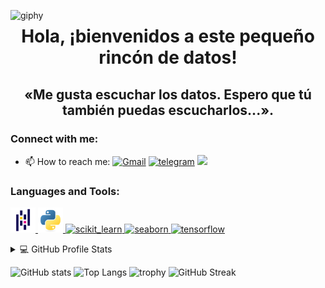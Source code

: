 <!--suppress HtmlDeprecatedAttribute -->
[<img align='left' src="https://cdn.dribbble.com/users/1292677/screenshots/6139167/media/5387dc7e035b3efe9d94516044de66a4.gif" width="450" alt="giphy">](https://t.me/crisdavid3335)

<h1 align="center">Hola, ¡bienvenidos a este pequeño rincón de datos!</h1>
<h2 align="center">«Me gusta escuchar los datos. Espero que tú también puedas escucharlos...».</h2>

<h3 align="left">Connect with me:</h3>
<p align="left">
</p>


- 📫 How to reach me:
[<img src="https://seeklogo.com/images/G/gmail-new-2020-logo-32DBE11BB4-seeklogo.com.png" alt="Gmail" width="40">](mailto:crisdavid3335@gmail.com)
[<img src="https://cdn.iconscout.com/icon/free/png-256/telegram-3-226554.png" alt="telegram" width="35">](https://t.me/crisdavid3335)
<a href="https://www.linkedin.com/in/crisdavid3335/"><img src="https://cdn2.iconfinder.com/data/icons/social-media-2285/512/1_Linkedin_unofficial_colored_svg-128.png" width="35"></a>

<h3 align="left">Languages and Tools:</h3>
<p align="left"> <a href="https://pandas.pydata.org/" target="_blank" rel="noreferrer"> <img src="https://raw.githubusercontent.com/devicons/devicon/2ae2a900d2f041da66e950e4d48052658d850630/icons/pandas/pandas-original.svg" alt="pandas" width="40" height="40"/> </a> <a href="https://www.python.org" target="_blank" rel="noreferrer"> <img src="https://raw.githubusercontent.com/devicons/devicon/master/icons/python/python-original.svg" alt="python" width="40" height="40"/> </a> <a href="https://scikit-learn.org/" target="_blank" rel="noreferrer"> <img src="https://upload.wikimedia.org/wikipedia/commons/0/05/Scikit_learn_logo_small.svg" alt="scikit_learn" width="40" height="40"/> </a> <a href="https://seaborn.pydata.org/" target="_blank" rel="noreferrer"> <img src="https://seaborn.pydata.org/_images/logo-mark-lightbg.svg" alt="seaborn" width="40" height="40"/> </a> <a href="https://www.tensorflow.org" target="_blank" rel="noreferrer"> <img src="https://www.vectorlogo.zone/logos/tensorflow/tensorflow-icon.svg" alt="tensorflow" width="40" height="40"/> </a> </p>


<!-- https://github.com/crisdavid3335/github-readme-stats -->
<details> 
  <summary>💻 GitHub Profile Stats</summary>
  <br/>
    <a href="https://github.com/crisdavid3335/github-readme-stats"><img alt="crisdavid3335's Github Stats" src="https://crisdavid3335-github-readme-stats.vercel.app/api/?username=crisdavid3335&show_icons=true&count_private=true&theme=react&hide_border=true&bg_color=1F222E&title_color=F85D7F&icon_color=F8D866" height="192px"/></a>
  <a href="https://github.com/crisdavid3335/github-readme-stats"><img alt="crisdavid3335's Top Languages" src="https://github-readme-stats.vercel.app/api/top-langs/?username=crisdavid3335&langs_count=8&layout=compact&theme=react&hide_border=true&bg_color=1F222E&title_color=F85D7F&icon_color=F8D866&hide=Jupyter%20Notebook" height="192px"/></a>
  <br/>
  <b>Note:</b> Top languages is only a metric of the languages my public code consists of and doesn't reflect experience or skill level.
</details>



![GitHub stats](https://github-readme-stats.vercel.app/api?username=crisdavid3335&theme=gotham&show_icons=true&count_private=true&hide_title=true&hide_border=true)
![Top Langs](https://github-readme-stats.vercel.app/api/top-langs/?username=crisdavid3335&layout=default&theme=gotham&hide=html&hide_border=true&card_width=330)
![trophy](https://github-profile-trophy.vercel.app/?username=crisdavid3335&theme=onestar&no-frame=true&column=3&row=2)
![GitHub Streak](https://github-readme-streak-stats.herokuapp.com/?user=crisdavid3335&theme=gotham&hide_border=true&date_format=M%20j%5B%2C%20Y%5D)             
